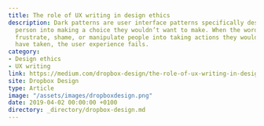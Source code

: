 ```yaml
---
title: The role of UX writing in design ethics
description: Dark patterns are user interface patterns specifically designed to trick a
  person into making a choice they wouldn’t want to make. When the words in your product
  frustrate, shame, or manipulate people into taking actions they wouldn’t otherwise
  have taken, the user experience fails.
category:
- Design ethics
- UX writing
link: https://medium.com/dropbox-design/the-role-of-ux-writing-in-design-ethics-e9cbb456234c
site: Dropbox Design
type: Article
image: "/assets/images/dropboxdesign.png"
date: 2019-04-02 00:00:00 +0100
directory: _directory/dropbox-design.md
---
```

